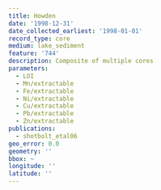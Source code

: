 ```yaml
---
title: Howden
date: '1998-12-31'
date_collected_earliest: '1998-01-01'
record_type: core
medium: lake_sediment
feature: '744'
description: Composite of multiple cores
parameters:
  - LOI
  - Mn/extractable
  - Fe/extractable
  - Ni/extractable
  - Cu/extractable
  - Pb/extractable
  - Zn/extractable
publications:
  - shotbolt_etal06
geo_error: 0.0
geometry: ''
bbox: ~
longitude: ''
latitude: ''
---
```

